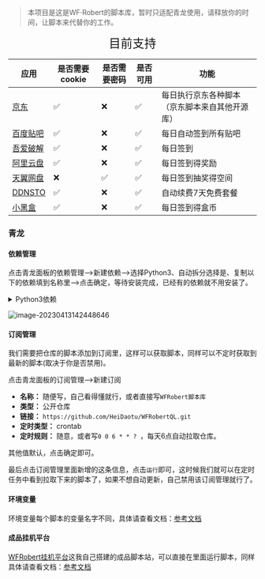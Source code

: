 >  本项目是这是WF·Robert的脚本库，暂时只适配青龙使用，请释放你的时间，让脚本来代替你的工作。


<center> <font face="黑体" size=5>目前支持</font></center>

| 应用                                            | 是否需要cookie | 是否需要密码 | 是否可用 | 功能                                           |
| ----------------------------------------------- | -------------- | ------------ | -------- | ---------------------------------------------- |
| [京东](https://m.jd.com)                        | ✅              | ❌            | ✅        | 每日执行京东各种脚本（京东脚本来自其他开源库） |
| [百度贴吧](https://tieba.baidu.com)             | ✅              | ❌            | ✅        | 每日自动签到所有贴吧                           |
| [吾爱破解](https://www.52pojie.cn/)             | ✅              | ❌            | ✅        | 每日签到                                       |
| [阿里云盘](https://www.aliyundrive.com/)        | ✅              | ❌            | ✅        | 每日签到得奖励                                 |
| [天翼网盘](https://cloud.189.cn/web/login.html) | ❌              | ✅            | ✅        | 每日签到抽奖得空间                             |
| [DDNSTO](https://www.ddnsto.com/)               | ✅              | ❌            | ✅        | 自动续费7天免费套餐                            |
| [小黑盒](https://www.xiaoheihe.cn/home)         | ✅              | ❌            | ✅        | 每日签到得盒币                                 |

### 青龙

#### 依赖管理

点击青龙面板的依赖管理——>新建依赖——>选择Python3、自动拆分选择是、复制以下的依赖填到名称里——>点击确定，等待安装完成，已经有的依赖就不用安装了。

<details>
<summary>Python3依赖</summary>


```tex
beautifulsoup4
bs4
fake_useragent
requests
canvas
ping3
jieba
PyExecJS
aiohttp
```

</details>

![image-20230413142448646](https://fastly.jsdelivr.net/gh/HeiDaotu/img-bucket/img/202304131425904.png)

#### 订阅管理

我们需要把仓库的脚本添加到订阅里，这样可以获取脚本，同样可以不定时获取到最新的脚本(取决于你是否禁用)。

点击青龙面板的订阅管理——>新建订阅

- **名称：** 随便写，自己看得懂就行，或者直接写`WFRobert脚本库`
- **类型：** 公开仓库
- **链接：** `https://github.com/HeiDaotu/WFRobertQL.git`
- **定时类型：** crontab
- **定时规则：** 随意，或者写`0 0 6 * * ? `，每天6点自动拉取仓库。

其他值默认，点击确定即可。

最后点击订阅管理里面新增的这条信息，点击`运行`即可，这时候我们就可以在定时任务中看到拉取下来的脚本了，如果不想自动更新，自己禁用该订阅管理就行了。

#### 环境变量

环境变量每个脚本的变量名字不同，具体请查看文档：[参考文档](https://heidaotu.github.io/ScriptDocument/reference/)

#### 成品挂机平台

[WFRobert挂机平台](https://script.heitu.eu.org/#/)这我自己搭建的成品脚本站，可以直接在里面运行脚本，同样具体请查看文档：[参考文档](https://heidaotu.github.io/ScriptDocument/reference/)
